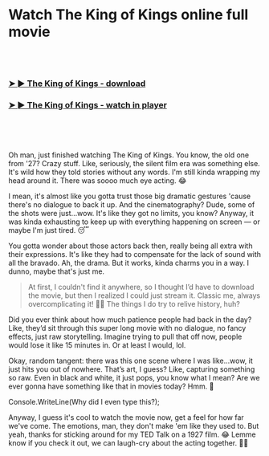 <h1>Watch The King of Kings online full movie</h1>


<br><br>

<h3><a href="https://Nicks-newresoundlect1976.github.io/yuepcyecdm/">➤ ► The King of Kings - download</a></h3> 
<h3><a href="https://Nicks-newresoundlect1976.github.io/yuepcyecdm/">➤ ► The King of Kings - watch in player</a></h3>


<br><br><br>


Oh man, just finished watching The King of Kings. You know, the old one from '27? Crazy stuff. Like, seriously, the silent film era was something else. It's wild how they told stories without any words. I'm still kinda wrapping my head around it. There was soooo much eye acting. 😂

I mean, it's almost like you gotta trust those big dramatic gestures 'cause there's no dialogue to back it up. And the cinematography? Dude, some of the shots were just...wow. It's like they got no limits, you know? Anyway, it was kinda exhausting to keep up with everything happening on screen — or maybe I'm just tired. 😴

You gotta wonder about those actors back then, really being all extra with their expressions. It's like they had to compensate for the lack of sound with all the bravado. Ah, the drama. But it works, kinda charms you in a way. I dunno, maybe that's just me.

>At first, I couldn't find it anywhere, so I thought I’d have to download the movie, but then I realized I could just stream it. Classic me, always overcomplicating it! 🤦‍♂️ The things I do try to relive history, huh?

Did you ever think about how much patience people had back in the day? Like, they’d sit through this super long movie with no dialogue, no fancy effects, just raw storytelling. Imagine trying to pull that off now, people would lose it like 15 minutes in. Or at least I would, lol.

Okay, random tangent: there was this one scene where I was like...wow, it just hits you out of nowhere. That’s art, I guess? Like, capturing something so raw. Even in black and white, it just pops, you know what I mean? Are we ever gonna have something like that in movies today? Hmm. 🤔

Console.WriteLine(Why did I even type this?);

Anyway, I guess it's cool to watch the movie now, get a feel for how far we've come. The emotions, man, they don't make 'em like they used to. But yeah, thanks for sticking around for my TED Talk on a 1927 film. 😂 Lemme know if you check it out, we can laugh-cry about the acting together. 🤷‍♂️
